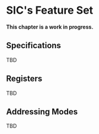 # SIC's Feature Set

**This chapter is a work in progress.**

## Specifications

TBD

## Registers

TBD

## Addressing Modes

TBD
